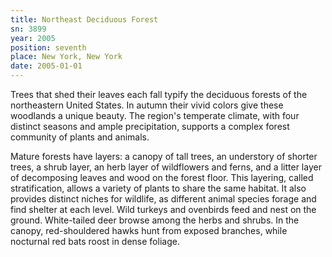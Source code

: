 ```yaml
---
title: Northeast Deciduous Forest
sn: 3899
year: 2005
position: seventh
place: New York, New York
date: 2005-01-01
---
```

Trees that shed their leaves each fall typify the deciduous forests of the northeastern United States. In autumn their vivid colors give these woodlands a unique beauty. The region's temperate climate, with four distinct seasons and ample precipitation, supports a complex forest community of plants and animals.

Mature forests have layers: a canopy of tall trees, an understory of shorter trees, a shrub layer, an herb layer of wildflowers and ferns, and a litter layer of decomposing leaves and wood on the forest floor. This layering, called stratification, allows a variety of plants to share the same habitat. It also provides distinct niches for wildlife, as different animal species forage and find shelter at each level. Wild turkeys and ovenbirds feed and nest on the ground. White-tailed deer browse among the herbs and shrubs. In the canopy, red-shouldered hawks hunt from exposed branches, while nocturnal red bats roost in dense foliage.

